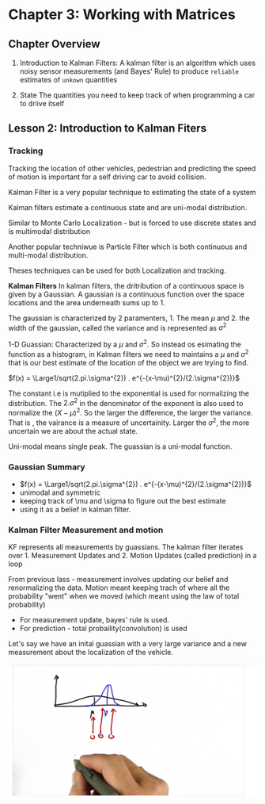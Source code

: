# Chapter 3: Working with Matrices

## Chapter Overview

1. Introduction to Kalman Filters:
    A kalman filter is an algorithm which uses noisy sensor measurements (and Bayes' Rule) to produce `reliable` estimates of `unkown` quantities

2. State
    The quantities you need to keep track of when programming a car to driive itself

## Lesson 2: Introduction to Kalman Fiters

### Tracking

Tracking the location of other vehicles, pedestrian and predicting the speed of motion is important for a self driving car to avoid collision. 

Kalman Filter is a very popular technique to estimating the state of a system

Kalman filters estimate a continuous state and are uni-modal distribution. 

Similar to Monte Carlo Localization - but is forced to use discrete states and is multimodal distribution

Another popular techniwue is Particle Filter which is both continuous and multi-modal distribution. 

Theses techniques can be used for both Localization and tracking. 

**Kalman Filters**
In kalman filters, the dritribution of a continuous space is given by a Gaussian. A gaussian is a continuous function over the space locations and the area underneath sums up to 1. 

The gaussian is characterized by 2 paramenters, 1. The mean $\mu$ and 2. the width of the gaussian, called the variance and is represented as $\sigma^{2}$

1-D Guassian: Characterized by a $\mu$ and $\sigma^{2}$. So instead os esimating the function as a histogram, in Kalman filters we need to maintains a $\mu$ and $\sigma^{2}$ that is our best estimate of the location of the object we are trying to find. 

$f(x) = \Large1/sqrt(2.pi.\sigma^{2}) . e^{-(x-\mu)^{2}/(2.\sigma^{2})}$

The constant i.e is mutiplied to the exponential is used for normalizing the distribution. 
The $2.\sigma^{2}$ in the denominator of the exponent is also used to normalize the $(X-\mu)^2$. So the larger the difference, the larger the variance. That is , the vairance is a measure of uncertainity. Larger the  $\sigma^{2}$, the more uncertain we are about the actual state. 

Uni-modal means single peak. The guassian is a uni-modal function. 

### Gaussian Summary
- $f(x) = \Large1/sqrt(2.pi.\sigma^{2}) . e^{-(x-\mu)^{2}/(2.\sigma^{2})}$
- unimodal and symmetric
- keeping track of \mu and \sigma to figure out the best estimate 
- using it as a belief in kalman filter. 


### Kalman Filter Measurement and motion
KF represents all measurements by guassians. The kalman filter iterates over 1. Measurement Updates and 2. Motion Updates (called prediction) in a loop 

From previous lass - measurement involves updating our belief and renormalizing the data. Motion meant keeping trach of where all the probability "went" when we moved (which meant using the law of total probability)  

- For measurement update, bayes' rule is used.
- For prediction - total probaility(convolution) is used

Let's say we have an inital guassian with a very large variance and a new measurement about the localization of the vehicle. 

![Tracking: Shifting the mean](https://github.com/SmrithiReddy/Intro-To-Self-Driving-Cars/blob/main/Ch3_Working_With_Matrices/lesson2/kalman_filter_posterior_estimation.PNG)